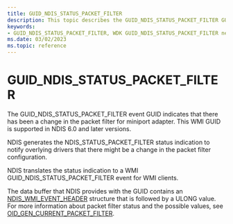 ```yaml
---
title: GUID_NDIS_STATUS_PACKET_FILTER
description: This topic describes the GUID_NDIS_STATUS_PACKET_FILTER GUID for the NDIS WMI interface.
keywords:
- GUID_NDIS_STATUS_PACKET_FILTER, WDK GUID_NDIS_STATUS_PACKET_FILTER network drivers
ms.date: 03/02/2023
ms.topic: reference
---
```


# GUID_NDIS_STATUS_PACKET_FILTER

The GUID_NDIS_STATUS_PACKET_FILTER event GUID indicates that there has been a change in the packet filter for miniport adapter. This WMI GUID is supported in NDIS 6.0 and later versions.

NDIS generates the NDIS_STATUS_PACKET_FILTER status indication to notify overlying drivers that there might be a change in the packet filter configuration.

NDIS translates the status indication to a WMI GUID_NDIS_STATUS_PACKET_FILTER event for WMI clients.

The data buffer that NDIS provides with the GUID contains an [NDIS_WMI_EVENT_HEADER](/windows-hardware/drivers/ddi/ntddndis/ns-ntddndis-_ndis_wmi_event_header) structure that is followed by a ULONG value. For more information about packet filter status and the possible values, see [OID_GEN_CURRENT_PACKET_FILTER](oid-gen-current-packet-filter.md).
